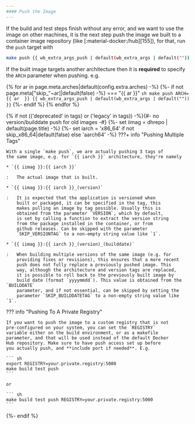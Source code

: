 ```yaml
---
#### Push the Image
---
```


If the build and test steps finish without any error, and we want
to use the image on other machines, it is the next step push the
image we built to a container image repository (like
[:material-docker:/hub][155]), for that, run the `push` target
with

``` sh
make push {{ wb_extra_args_push | default(wb_extra_args | default("")) }}
```

If the built image targets another architecture then it is
**required** to specify the `ARCH` parameter when pushing. e.g.

{% for ar in page.meta.arches|default(config.extra.arches) -%}
{%-  if not page.meta["skip_"~ar]|default(false) -%}
=== "{{ ar }}"
    ``` sh
    make push ARCH={{ ar  }} {{ wb_extra_args_push | default(wb_extra_args | default("")) }}
    ```
{%-   endif %}
{% endfor %}

{% if not (('deprecated' in tags) or ('legacy' in tags)) -%}{#- no version/builddate push for old images -#}
{%- set iimag = dhrepo | default(page.title) -%}
{%- set iarch = 'x86_64' if not skip_x86_64|default(false) else 'aarch64' -%}
???+ info "Pushing Multiple Tags"

    With a single `make push`, we are actually pushing 3 tags of
    the same image, e.g. for `{{ iarch }}` architecture, they're namely

    * `{{ iimag }}:{{ iarch }}`

    :   The actual image that is built.

    * `{{ iimag }}:{{ iarch }}_(version)`

    :   It is expected that the application is versioned when
        built or packaged, it can be specified in the tag, this
        makes pulling an image by tag possible. Usually this is
        obtained from the parameter `VERSION`, which by default,
        is set by calling a function to extract the version string
        from the package installed in the container, or from
        github releases. Can be skipped with the parameter
        `SKIP_VERSIONTAG` to a non-empty string value like `1`.

    * `{{ iimag }}:{{ iarch }}_(version)_(builddate)`

    :   When building multiple versions of the same image (e.g. for
        providing fixes or revisions), this ensures that a more recent
        push does not fully replace a previously pushed image. This
        way, although the architecture and version tags are replaced,
        it is possible to roll back to the previously built image by
        build date (format `yyyymmdd`). This value is obtained from the `BUILDDATE`
        parameter, and if not essential, can be skipped by setting the
        parameter `SKIP_BUILDDATETAG` to a non-empty string value like `1`.

??? info "Pushing To A Private Registry"

    If you want to push the image to a custom registry that is not
    pre-configured on your system, you can set the `REGISTRY`
    variable either on the build environment, or as a makefile
    parameter, and that will be used instead of the default Docker
    Hub repository. Make sure to have push access set up before
    you actually push, and **include port if needed**. E.g.

    ``` sh
    export REGISTRY=your.private.registry:5000
    make build test push
    ```

    or

    ``` sh
    make build test push REGISTRY=your.private.registry:5000
    ```
{%- endif %}

